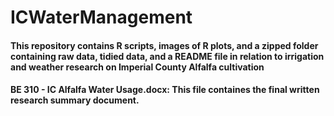 # ICWaterManagement
#### This repository contains R scripts, images of R plots, and a zipped folder containing raw data, tidied data, and a README file in relation to irrigation and weather research on Imperial County Alfalfa cultivation

#### BE 310 - IC Alfalfa Water Usage.docx: This file containes the final written research summary document.
